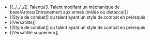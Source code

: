 - [[../../../2. Talents/3. Talent modifant un méchanique de base/Armes/Entrainement aux armes (mêlée ou distance)]] 
- [[Style de combat]] ou talent ayant un style de combat en prérequis
- [[Versatilité]]
- [[Style de combat]] ou talent ayant un style de combat en prérequis
- [[Versatilité suppérieur]]